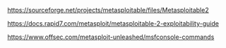 https://sourceforge.net/projects/metasploitable/files/Metasploitable2

https://docs.rapid7.com/metasploit/metasploitable-2-exploitability-guide

https://www.offsec.com/metasploit-unleashed/msfconsole-commands
